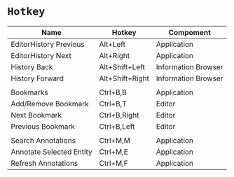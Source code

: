 # `Hotkey`

|Name |Hotkey |Compoment |
|---|---|---|
|EditorHistory Previous   |Alt+Left        |Application
|EditorHistory Next       |Alt+Right       |Application
|History Back             |Alt+Shift+Left  |Information Browser
|History Forward          |Alt+Shift+Right |Information Browser
| | |
|Bookmarks                |Ctrl+B,B        |Application
|Add/Remove Bookmark      |Ctrl+B,T        |Editor
|Next Bookmark            |Ctrl+B,Right    |Editor
|Previous Bookmark        |Ctrl+B,Left     |Editor
| | |
|Search Annotations       |Ctrl+M,M        |Application
|Annotate Selected Entity |Ctrl+M,E        |Application
|Refresh Annotations      |Ctrl+M,F        |Application
